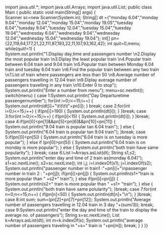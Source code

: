 import java.util.*;
import java.util.Arrays;
import java.util.List;
public class Main
{
	public static void main(String[] args)
	{   
	   Scanner sc=new Scanner(System.in);
	   String[] dt ={"monday 6.04","monday 9.04","monday 12.04","monday 15.04","monday 19.05","tuesday 6.04","tuesday 9.04","tuesday 12.04","tuesday 15.04","tuesday 19.04","wednesday 6.04","wednesday 9.04","wednesday 12.04","wednesday 15.04","wednesday 19.04"};
	   int[] pn={22,119,64,177,21,22,111,87,193,22,11,107,93,162,42};
	   int quit=0,menu;
	   while(quit!=1)
	   {   
	   System.out.println("1.Display day,time and passengers number \n2.Display the most popular train \n3.Diplay the least popular train \n4.Popular train between 6.04 train and 9.04 train \n5.Popular train between Monday 6.04 train and tuesday 6.04 train \n6.Find the popular train between any two train \n7.List of train where passengers are less than 50 \n8.Average number of passengers travelling in 12.04 train \n9.Diplay average number of passengers travelling in any train \n10.Enter 0 to stop");
	   System.out.println("Enter a number from menu");
	   menu=sc.nextInt();
	   switch(menu)
	   {
		   case 1:System.out.println("Day   Departuretime  passengernumber");
		   for(int i=0;i<=15;i++)
		   {
			   System.out.println(dt[i]+"\t\t\t\t"+pn[i]);
		   }
		   break;
		   case 2:for(int i=0;i<=15;i++)
		   {
			   if(pn[i]>190)
			   {
				   System.out.println(dt[i]);
			   }
		   }break;
		   case 3:for(int i=0;i<=15;i++)
		   {
			   if(pn[i]<15)
			   {
				   System.out.println(dt[i]);
			   }
		   }break;
		   case 4:if(pn[0]<pn[1]&&pn[5]<pn[6]&&pn[10]<pn[11])
		   {
			   System.out.println("9.04 train is popular tan 6.04 train");
		   }
		   else
		   {
			   System.out.println("6.04 train is popular tan 9.04 train");
		   }break;
		   case 5:if(pn[0]<pn[5])
		   {
			   System.out.println("6.04 train is on tuesday is more popular");
		   }
		   else if (pn[0]>pn[5])
			{
			    System.out.println("6.04 train is on monday is more popular");
		    }
			else
			{
				System.out.println("both train have same popularity");
			} break;
			case 6:List l=Arrays.asList(dt);
	        String s1,s2;
	        System.out.println("enter day and time of 2 train as(monday 6.04)");
	        s1=sc.nextLine();
	        s2=sc.nextLine();
	        int i,j;
	        i=l.indexOf(s1);
	        j=l.indexOf(s2);
	        System.out.println("passenger number in train1 :"+pn[i]+"\npassenger number in train 2 : "+pn[j]);
	        if(pn[i]>pn[j])
     	   {
		      System.out.println(s1+"train is more popular than " +s2+" train");
	       }
	       else if(pn[i]<pn[j])
	      {
		      System.out.println(s2+" train is more popular than " +s1+ "train"); 
    	   }
	       else
	     {
		      System.out.println("both train have same polularity");
	      }break;
		  case 7:for(int n=0;n<=15;n++)
	      {
			  if(pn[n]<50)
		          {
			         System.out.println(dt[n]+"\n");
		          }
	       }break;
		   case 8:int sum;
	       sum=(pn[2]+pn[7]+pn[12]);
	       System.out.println("Average number of passengers travelling in 12.04 train in 3 day "+(sum/3));
		   break;
		   case 9:System.out.println("enter the day and time of the train to display the average no. of passengers");
	       String s=sc.nextLine();
		   List k=Arrays.asList(dt);
	       int m=k.indexOf(s);
	       System.out.println("average number of passengers traveling in "+s+" train is "+pn[m]); 
		   break;
	   }
	}
}}
